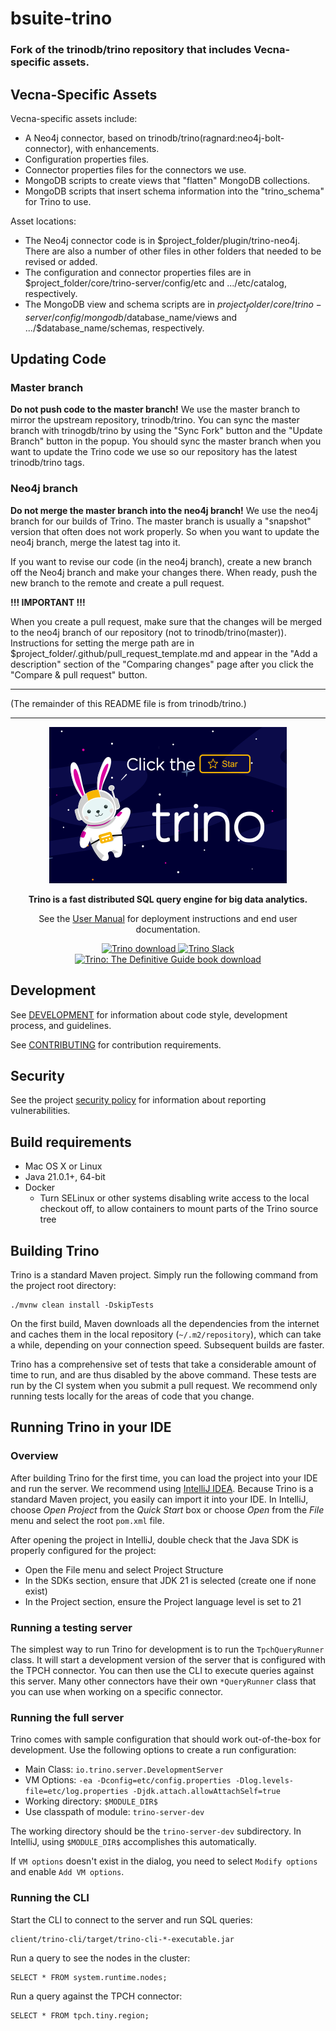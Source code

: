 # bsuite-trino
### Fork of the trinodb/trino repository that includes Vecna-specific assets.

## Vecna-Specific Assets
Vecna-specific assets include:
- A Neo4j connector, based on trinodb/trino(ragnard:neo4j-bolt-connector), with enhancements.
- Configuration properties files.
- Connector properties files for the connectors we use.
- MongoDB scripts to create views that "flatten" MongoDB collections.
- MongoDB scripts that insert schema information into the "trino_schema" for Trino to use.

Asset locations:
- The Neo4j connector code is in $project_folder/plugin/trino-neo4j. There are also a number of other files in other folders that needed to be revised or added.
- The configuration and connector properties files are in $project_folder/core/trino-server/config/etc and .../etc/catalog, respectively.
- The MongoDB view and schema scripts are in $project_folder/core/trino-server/config/mongodb/$database_name/views and .../$database_name/schemas, respectively.

## Updating Code
### Master branch
<b>Do not push code to the master branch!</b> We use the master branch to mirror the upstream repository, trinodb/trino.
You can sync the master branch with trinogdb/trino by using the "Sync Fork" button and the "Update Branch" button in the popup.
You should sync the master branch when you want to update the Trino code we use so our repository has the latest trinodb/trino tags.

### Neo4j branch
<b>Do not merge the master branch into the neo4j branch!</b> We use the neo4j branch for our builds of Trino. The master branch is usually a "snapshot" version that often does not work properly.
So when you want to update the neo4j branch, merge the latest tag into it.

If you want to revise our code (in the neo4j branch), create a new branch off the Neo4j branch and make your changes there. When ready, push the new branch to the remote and create a pull request.

<b>!!! IMPORTANT !!!</b>

When you create a pull request, make sure that the changes will be merged to the neo4j branch of our repository (not to trinodb/trino(master)).
Instructions for setting the merge path are in $project_folder/.github/pull_request_template.md and appear in the "Add a description" section of the "Comparing changes" page after you click the "Compare & pull request" button.
___
(The remainder of this README file is from trinodb/trino.)
___

<p align="center">
    <a href="https://trino.io/"><img alt="Trino Logo" src=".github/homepage.png" /></a>
</p>
<p align="center">
    <b>Trino is a fast distributed SQL query engine for big data analytics.</b>
</p>
<p align="center">
    See the <a href="https://trino.io/docs/current/">User Manual</a> for deployment instructions and end user documentation.
</p>
<p align="center">
   <a href="https://trino.io/download.html">
       <img src="https://img.shields.io/maven-central/v/io.trino/trino-server.svg?label=Trino" alt="Trino download" />
   </a>
   <a href="https://trino.io/slack.html">
       <img src="https://img.shields.io/static/v1?logo=slack&logoColor=959DA5&label=Slack&labelColor=333a41&message=join%20conversation&color=3AC358" alt="Trino Slack" />
   </a>
   <a href="https://trino.io/trino-the-definitive-guide.html">
       <img src="https://img.shields.io/badge/Trino%3A%20The%20Definitive%20Guide-download-brightgreen" alt="Trino: The Definitive Guide book download" />
   </a>
</p>

## Development

See [DEVELOPMENT](.github/DEVELOPMENT.md) for information about code style,
development process, and guidelines.

See [CONTRIBUTING](.github/CONTRIBUTING.md) for contribution requirements.

## Security

See the project [security policy](.github/SECURITY.md) for
information about reporting vulnerabilities.

## Build requirements

* Mac OS X or Linux
* Java 21.0.1+, 64-bit
* Docker
  * Turn SELinux or other systems disabling write access to the local checkout
    off, to allow containers to mount parts of the Trino source tree

## Building Trino

Trino is a standard Maven project. Simply run the following command from the
project root directory:

    ./mvnw clean install -DskipTests

On the first build, Maven downloads all the dependencies from the internet
and caches them in the local repository (`~/.m2/repository`), which can take a
while, depending on your connection speed. Subsequent builds are faster.

Trino has a comprehensive set of tests that take a considerable amount of time
to run, and are thus disabled by the above command. These tests are run by the
CI system when you submit a pull request. We recommend only running tests
locally for the areas of code that you change.

## Running Trino in your IDE

### Overview

After building Trino for the first time, you can load the project into your IDE
and run the server.  We recommend using
[IntelliJ IDEA](http://www.jetbrains.com/idea/). Because Trino is a standard
Maven project, you easily can import it into your IDE.  In IntelliJ, choose
*Open Project* from the *Quick Start* box or choose *Open*
from the *File* menu and select the root `pom.xml` file.

After opening the project in IntelliJ, double check that the Java SDK is
properly configured for the project:

* Open the File menu and select Project Structure
* In the SDKs section, ensure that JDK 21 is selected (create one if none exist)
* In the Project section, ensure the Project language level is set to 21

### Running a testing server

The simplest way to run Trino for development is to run the `TpchQueryRunner`
class. It will start a development version of the server that is configured with
the TPCH connector. You can then use the CLI to execute queries against this
server. Many other connectors have their own `*QueryRunner` class that you can
use when working on a specific connector.

### Running the full server

Trino comes with sample configuration that should work out-of-the-box for
development. Use the following options to create a run configuration:

* Main Class: `io.trino.server.DevelopmentServer`
* VM Options: `-ea -Dconfig=etc/config.properties -Dlog.levels-file=etc/log.properties -Djdk.attach.allowAttachSelf=true`
* Working directory: `$MODULE_DIR$`
* Use classpath of module: `trino-server-dev`

The working directory should be the `trino-server-dev` subdirectory. In
IntelliJ, using `$MODULE_DIR$` accomplishes this automatically.

If `VM options` doesn't exist in the dialog, you need to select `Modify options`
and enable `Add VM options`.

### Running the CLI

Start the CLI to connect to the server and run SQL queries:

    client/trino-cli/target/trino-cli-*-executable.jar

Run a query to see the nodes in the cluster:

    SELECT * FROM system.runtime.nodes;

Run a query against the TPCH connector:

    SELECT * FROM tpch.tiny.region;
